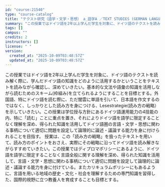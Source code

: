 ```yaml
---
id: "course:21540"
type: "course-catalog"
title: "テクスト研究（語学・文学・思想） a_語学A ／TEXT STUDIES (GERMAN LANGUAGE, LITERATURE AND THOUGHT) a"
summary: "この授業ではドイツ語を2年以上学んだ学生を対象に、ドイツ語のテクストを読み解く際に、学んだドイツ語の知識をどのように活用するかということをテキストを読みながら確認し、深めていきたい。基本的な文法や語彙の知識を活用しながら読むためのスキーム(…"
tags: []
campus: ""
credits: 2
instructors: []
license: " "
version:
  created_at: "2025-10-09T03:48:57Z"
  updated_at: "2025-10-09T03:48:57Z"
---
```


この授業ではドイツ語を2年以上学んだ学生を対象に、ドイツ語のテクストを読み解く際に、学んだドイツ語の知識をどのように活用するかということをテキストを読みながら確認し、深めていきたい。基本的な文法や語彙の知識を活用しながら読むためのスキーム(枠組み)を立てられるようにすることを目標とする。外国語、特にドイツ語を読む際に、ただ闇雲に単語を引いて、日本語を作文するのではなく、しっかりとした読み方を身につける、Lesestrategie(読み方の戦略）を示していきたい。この授業は学位授与方針にあるドイツ語運用能力の4技能の内、特に「読む」ことに重点を置き、それによりドイツ語を語学に限定することなく理解を深め、得られた知識を活用してドイツ語圏の言語・文学・思想に関わる事柄について適切に問題を設定して論理的に論述・議論する能力を身に付けられることを目指す。 授業は、この「読み方の戦略」を扱ったテキストを用いて、読み方のポイントをおさえ、実際にその戦略に沿ってドイツ語を読み解きながらすすめていきたい。この授業ではディプロマポリシーにあるように、ドイツ語を語学に限定することなく言語全般に関する理解を深め、得られた知識を活用して、言語・文学・思想に関わる事柄について適切に問題を設定して論理的に論述・議論する能力を身に付けている。またカリキュラムポリシーにもあるように、言語を用いる地域の歴史・文化・社会を理解するための専門知識を習得した、国際的視野に立つ教養人を育成することも目標とする。

